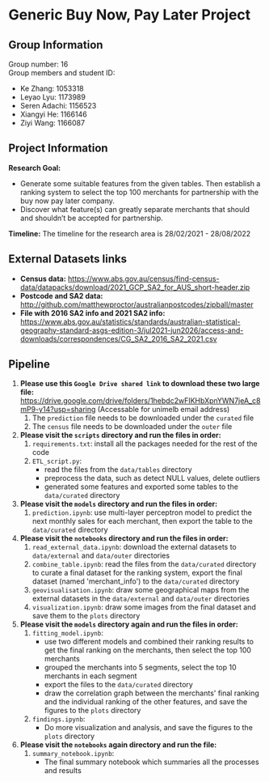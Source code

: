 # Generic Buy Now, Pay Later Project

## Group Information
Group number: 16 <br />
Group members and student ID:
- Ke Zhang: 1053318
- Leyao Lyu: 1173989
- Seren Adachi: 1156523
- Xiangyi He: 1166146
- Ziyi Wang: 1166087

## Project Information
**Research Goal:** 
- Generate some suitable features from the given tables. Then establish a ranking system to select the top 100 merchants for partnership with the buy now pay later company. 
- Discover what feature(s) can greatly separate merchants that should and shouldn’t be accepted for partnership.

**Timeline:** The timeline for the research area is 28/02/2021 - 28/08/2022

## External Datasets links
- **Census data:** https://www.abs.gov.au/census/find-census-data/datapacks/download/2021_GCP_SA2_for_AUS_short-header.zip
- **Postcode and SA2 data:** http://github.com/matthewproctor/australianpostcodes/zipball/master
- **File with 2016 SA2 info and 2021 SA2 info:** https://www.abs.gov.au/statistics/standards/australian-statistical-geography-standard-asgs-edition-3/jul2021-jun2026/access-and-downloads/correspondences/CG_SA2_2016_SA2_2021.csv

## Pipeline
1. **Please use this `Google Drive shared link` to download these two large file:**
    https://drive.google.com/drive/folders/1hebdc2wFIKHbXpnYWN7jeA_c8mP9-y14?usp=sharing (Accessable for unimelb email address)
    1. The `prediction` file needs to be downloaded under the `curated` file
    2. The `census` file needs to be downloaded under the `outer` file
2. **Please visit the `scripts` directory and run the files in order:**
    1. `requirements.txt`: install all the packages needed for the rest of the code
    2. `ETL_script.py`: 
        - read the files from the `data/tables` directory
        - preprocess the data, such as detect NULL values, delete outliers
        - generated some features and exported some tables to the `data/curated` directory
3. **Please visit the `models` directory and run the files in order:**
    1. `prediction.ipynb`: use multi-layer perceptron model to predict the next monthly sales for each merchant, then export the table to the `data/curated` directory 
4. **Please visit the `notebooks` directory and run the files in order:**
    1. `read_external_data.ipynb`: download the external datasets to `data/external` and `data/outer` directories
    2. `combine_table.ipynb`: read the files from the `data/curated` directory to curate a final dataset for the ranking system, export the final dataset (named 'merchant_info') to the `data/curated` directory
    3. `geovisualisation.ipynb`: draw some geographical maps from the external datasets in the `data/external` and `data/outer` directories
    4. `visualization.ipynb`: draw some images from the final dataset and save them to the `plots` directory <br />
5. **Please visit the `models` directory again and run the files in order:**
    1. `fitting_model.ipynb`: 
        - use two different models and combined their ranking results to get the final ranking on the merchants, then select the top 100 merchants
        - grouped the merchants into 5 segments, select the top 10 merchants in each segment
        - export the files to the `data/curated` directory
        - draw the correlation graph between the merchants' final ranking and the individual ranking of the other features, and save the figures to the `plots` directory
    2. `findings.ipynb`:
        - Do more visualization and analysis, and save the figures to the `plots` directory
6. **Please visit the `notebooks` again directory and run the file:**
    1. `summary_notebook.ipynb`:
        - The final summary notebook which summaries all the processes and results

